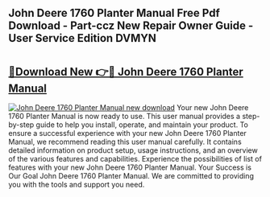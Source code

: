 ## John Deere 1760 Planter Manual Free Pdf Download - Part-ccz New Repair Owner Guide - User Service Edition DVMYN

# <h2><a href="http://bc94431.oget.top/?id=John+Deere+1760+Planter+Manual">🔗Download New 👉🔴 John Deere 1760 Planter Manual</a></h2>

[![John Deere 1760 Planter Manual new download](https://i.imgur.com/5g1atiW.png)](http://bc94431.oget.top/?id=John+Deere+1760+Planter+Manual)
Your new John Deere 1760 Planter Manual is now ready to use. This user manual provides a step-by-step guide to help you install, operate, and maintain your product. To ensure a successful experience with your new John Deere 1760 Planter Manual, we recommend reading this user manual carefully. It contains detailed information on product setup, usage instructions, and an overview of the various features and capabilities. Experience the possibilities of list of features with your new John Deere 1760 Planter Manual. Your Success is Our Goal John Deere 1760 Planter Manual. We are committed to providing you with the tools and support you need.
